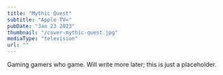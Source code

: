 ```yaml
---
title: "Mythic Quest"
subtitle: "Apple TV="
pubDate: "Jan 23 2023"
thumbnail: "/cover-mythic-quest.jpg"
mediaType: "television"
url: ""
---
```


Gaming gamers who game. Will write more later; this is just a placeholder.